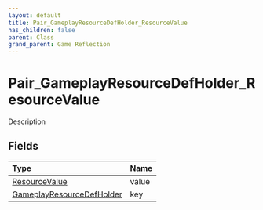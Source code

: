 ```yaml
---
layout: default
title: Pair_GameplayResourceDefHolder_ResourceValue
has_children: false
parent: Class
grand_parent: Game Reflection
---
```

# Pair_GameplayResourceDefHolder_ResourceValue
Description 

## Fields
| Type | Name |
|:-------------|:--------------|
| [ResourceValue](/game-reflection/classes/resource_value.md) | value |
| [GameplayResourceDefHolder](/game-reflection/components/gameplay_resource_def_holder.md) | key |
